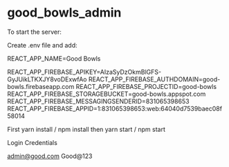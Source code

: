 # good_bowls_admin


To start the server:

Create .env file and add:

REACT_APP_NAME=Good Bowls

REACT_APP_FIREBASE_APIKEY=AIzaSyDzOkmBlGFS-GyJUikLTKXJY8voDExwfAo
REACT_APP_FIREBASE_AUTHDOMAIN=good-bowls.firebaseapp.com
REACT_APP_FIREBASE_PROJECTID=good-bowls
REACT_APP_FIREBASE_STORAGEBUCKET=good-bowls.appspot.com
REACT_APP_FIREBASE_MESSAGINGSENDERID=831065398653
REACT_APP_FIREBASE_APPID=1:831065398653:web:64040d7539baec08f58014


First 
yarn install / npm install
then 
yarn start / npm start


Login Credentials

admin@good.com
Good@123
